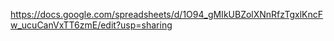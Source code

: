 https://docs.google.com/spreadsheets/d/1O94_gMIkUBZolXNnRfzTgxlKncFw_ucuCanVxTT6zmE/edit?usp=sharing
